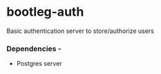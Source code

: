 # bootleg-auth
Basic authentication server to store/authorize users 

### Dependencies - 
- Postgres server
